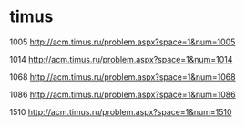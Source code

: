 timus
=====

1005   http://acm.timus.ru/problem.aspx?space=1&num=1005

1014   http://acm.timus.ru/problem.aspx?space=1&num=1014

1068   http://acm.timus.ru/problem.aspx?space=1&num=1068

1086   http://acm.timus.ru/problem.aspx?space=1&num=1086

1510   http://acm.timus.ru/problem.aspx?space=1&num=1510

